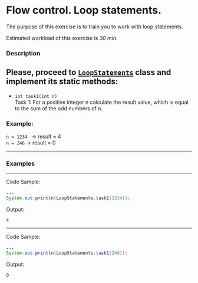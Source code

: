 # Flow control. Loop statements.

The purpose of this exercise is to train you to work with loop statements.

Estimated workload of this exercise is _30 min_.

### Description
Please, proceed to [`LoopStatements`](src/main/java/com/epam/rd/autotasks/LoopStatements.java) class
and implement its static methods:
---
* `int task1(int n)`\
  Task 1:
  For a positive integer n calculate the result value, which is equal to the sum of the odd numbers of n.

###  Example:  
`n = 1234 `   -> result =  4   
`n = 246`  ->  result =  0  

---

### Examples

---
Code Sample:
```java
...
System.out.println(LoopStatements.task1(1234));
```

Output:
```
4
```

---
Code Sample:
```java
...
System.out.println(LoopStatements.task1(246));
```

Output:
```
0
```

